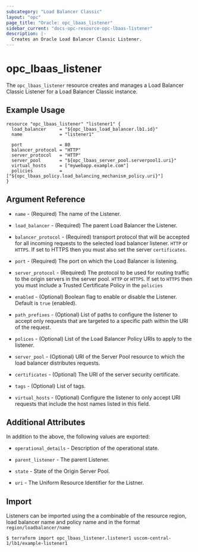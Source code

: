 ```yaml
---
subcategory: "Load Balancer Classic"
layout: "opc"
page_title: "Oracle: opc_lbaas_listener"
sidebar_current: "docs-opc-resource-opc-lbaas-listener"
description: |-
  Creates an Oracle Load Balancer Classic Listener.
---
```


# opc\_lbaas\_listener

The `opc_lbaas_listener` resource creates and manages a Load Balancer Classic Listener for a Load Balancer Classic instance.

## Example Usage

```hcl
resource "opc_lbaas_listener" "listener1" {
  load_balancer     = "${opc_lbaas_load_balancer.lb1.id}"
  name              = "listener1"

  port              = 80
  balancer_protocol = "HTTP"
  server_protocol   = "HTTP"
  server_pool       = "${opc_lbaas_server_pool.serverpool1.uri}"
  virtual_hosts     = ["mywebapp.example.com"]
  policies          = ["${opc_lbaas_policy.load_balancing_mechanism_policy.uri}"]
}
```

## Argument Reference

* `name` - (Required) The name of the Listener.

* `load_balancer` - (Required) The parent Load Balancer the Listener.

* `balancer_protocol` - (Required)  transport protocol that will be accepted for all incoming requests to the selected load balancer listener. `HTTP` or `HTTPS`. If set to HTTPS then you must also set the server `certificates`.

* `port` - (Required) The port on which the Load Balancer is listening.

* `server_protocol` - (Required) The protocol to be used for routing traffic to the origin servers in the server pool. `HTTP` or `HTTPS`. If set to `HTTPS` then you must include a Trusted Certificate Policy in the `policies`

* `enabled` - (Optional) Boolean flag to enable or disable the Listener. Default is `true` (enabled).

* `path_prefixes` - (Optional) List of paths to configure the listener to accept only requests that are targeted to a specific path within the URI of the request.

* `polices` - (Optional) List of the Load Balancer Policy URIs to apply to the listener.

* `server_pool` - (Optional) URI of the Server Pool resource to which the load balancer distributes requests.

* `certificates` - (Optional) The URI of the server security certificate.

* `tags` - (Optional) List of tags.

* `virtual_hosts` - (Optional) Configure the listener to only accept URI requests that include the host names listed in this field.

## Additional Attributes

In addition to the above, the following values are exported:

* `operational_details` - Description of the operational state.

* `parent_listener` - The parent Listener.

* `state` - State of the Origin Server Pool.

* `uri` - The Uniform Resource Identifier for the Listner.

## Import

Listeners can be imported using the a combinable of the resource region, load balancer name and policy name and in the format `region/loadbalancer/name`

```shell
$ terraform import opc_lbaas_listener.listener1 uscom-central-1/lb1/example-listener1
```

